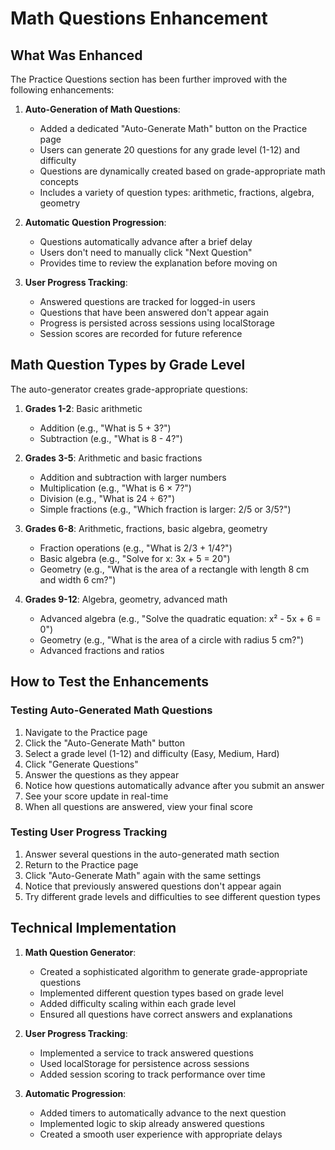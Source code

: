 # Math Questions Enhancement

## What Was Enhanced

The Practice Questions section has been further improved with the following enhancements:

1. **Auto-Generation of Math Questions**:
   - Added a dedicated "Auto-Generate Math" button on the Practice page
   - Users can generate 20 questions for any grade level (1-12) and difficulty
   - Questions are dynamically created based on grade-appropriate math concepts
   - Includes a variety of question types: arithmetic, fractions, algebra, geometry

2. **Automatic Question Progression**:
   - Questions automatically advance after a brief delay
   - Users don't need to manually click "Next Question"
   - Provides time to review the explanation before moving on

3. **User Progress Tracking**:
   - Answered questions are tracked for logged-in users
   - Questions that have been answered don't appear again
   - Progress is persisted across sessions using localStorage
   - Session scores are recorded for future reference

## Math Question Types by Grade Level

The auto-generator creates grade-appropriate questions:

1. **Grades 1-2**: Basic arithmetic
   - Addition (e.g., "What is 5 + 3?")
   - Subtraction (e.g., "What is 8 - 4?")

2. **Grades 3-5**: Arithmetic and basic fractions
   - Addition and subtraction with larger numbers
   - Multiplication (e.g., "What is 6 × 7?")
   - Division (e.g., "What is 24 ÷ 6?")
   - Simple fractions (e.g., "Which fraction is larger: 2/5 or 3/5?")

3. **Grades 6-8**: Arithmetic, fractions, basic algebra, geometry
   - Fraction operations (e.g., "What is 2/3 + 1/4?")
   - Basic algebra (e.g., "Solve for x: 3x + 5 = 20")
   - Geometry (e.g., "What is the area of a rectangle with length 8 cm and width 6 cm?")

4. **Grades 9-12**: Algebra, geometry, advanced math
   - Advanced algebra (e.g., "Solve the quadratic equation: x² - 5x + 6 = 0")
   - Geometry (e.g., "What is the area of a circle with radius 5 cm?")
   - Advanced fractions and ratios

## How to Test the Enhancements

### Testing Auto-Generated Math Questions

1. Navigate to the Practice page
2. Click the "Auto-Generate Math" button
3. Select a grade level (1-12) and difficulty (Easy, Medium, Hard)
4. Click "Generate Questions"
5. Answer the questions as they appear
6. Notice how questions automatically advance after you submit an answer
7. See your score update in real-time
8. When all questions are answered, view your final score

### Testing User Progress Tracking

1. Answer several questions in the auto-generated math section
2. Return to the Practice page
3. Click "Auto-Generate Math" again with the same settings
4. Notice that previously answered questions don't appear again
5. Try different grade levels and difficulties to see different question types

## Technical Implementation

1. **Math Question Generator**:
   - Created a sophisticated algorithm to generate grade-appropriate questions
   - Implemented different question types based on grade level
   - Added difficulty scaling within each grade level
   - Ensured all questions have correct answers and explanations

2. **User Progress Tracking**:
   - Implemented a service to track answered questions
   - Used localStorage for persistence across sessions
   - Added session scoring to track performance over time

3. **Automatic Progression**:
   - Added timers to automatically advance to the next question
   - Implemented logic to skip already answered questions
   - Created a smooth user experience with appropriate delays
